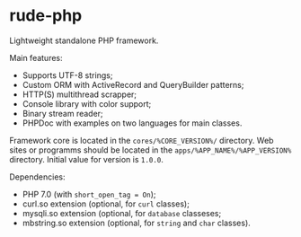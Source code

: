 # rude-php

Lightweight standalone PHP framework.

Main features:
- Supports UTF-8 strings;
- Custom ORM with ActiveRecord and QueryBuilder patterns;
- HTTP(S) multithread scrapper;
- Console library with color support;
- Binary stream reader;
- PHPDoc with examples on two languages for main classes.

Framework core is located in the `cores/%CORE_VERSION%/` directory.
Web sites or programms should be located in the `apps/%APP_NAME%/%APP_VERSION%` directory. Initial value for version is `1.0.0`.

Dependencies:
- PHP 7.0 (with `short_open_tag = On`);
- curl.so extension (optional, for `curl` classes);
- mysqli.so extension (optional, for `database` classeses;
- mbstring.so extension (optional, for `string` and `char` classes).
